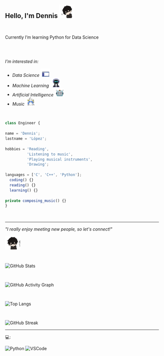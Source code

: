 <h2> Hello, I'm Dennis <img src="gifs/anime.gif" width="50"> </h2>
<br />
<p>
Currently I’m learning Python for Data Science
</p>
<br />
<br />

<p><em>I’m interested in: 
<div>
  <ul>
    <li>Data Science <img src="gifs/digital.gif" width="30"></li>
    <li>Machine Learning <img src="gifs/machine.gif" width="30"></li>
    <li>Artificial Intelligence <img src="gifs/robot.gif" width="30"></li>
    <li>Music <img src="gifs/drums.gif" width="30"></li>
  </ul>
</div>
</em>
</p>
<br />
<p>

```js
class Engineer {

name = 'Dennis';
lastname = 'López';

hobbies = 'Reading', 
          'Listening to music', 
          'Playing musical instruments', 
          'Drawing';

languages = ['C', 'C++', 'Python'];
  coding() {}
  reading() {}
  learning() {}

private composing_music() {}
}
```

</p>
<br />

---------------------------

<div>
  <em>"I really enjoy meeting new people, so let's connect!" 
    <p> <img align='center' <img src="gifs/excuse.gif" width="50"> </em> </p>
</div>

<br />

![GitHub Stats](https://github-readme-stats.vercel.app/api?username=DensLopez&show_icons=true&theme=dark)

<br />

![GitHub Activity Graph](https://github-readme-activity-graph.vercel.app/graph?username=DensLopez&theme=react-dark)

<br />

![Top Langs](https://github-readme-stats.vercel.app/api/top-langs/?username=DensLopez&layout=compact&theme=react-dark)

<br />

![GitHub Streak](https://streak-stats.demolab.com/?user=DensLopez&theme=dark)

--------
💻:

![Python](https://img.shields.io/badge/Python-3.9-blue?logo=python)
![VSCode](https://img.shields.io/badge/VSCode-Editor-blue?logo=visual-studio-code)

